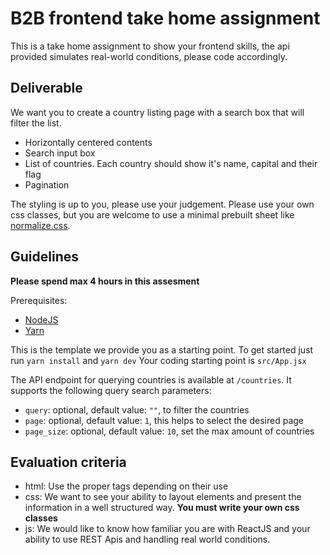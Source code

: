 # B2B frontend take home assignment

This is a take home assignment to show your frontend skills, the api provided simulates real-world conditions, please code accordingly.

## Deliverable

We want you to create a country listing page with a search box that will filter the list.
- Horizontally centered contents
- Search input box
- List of countries. Each country should show it's name, capital and their flag
- Pagination

The styling is up to you, please use your judgement.
Please use your own css classes, but you are welcome to use a minimal prebuilt sheet like [normalize.css](https://necolas.github.io/normalize.css/).

## Guidelines

**Please spend max 4 hours in this assesment**

Prerequisites:
  - [NodeJS](https://nodejs.org/)
  - [Yarn](https://yarnpkg.com/getting-started/install)

This is the template we provide you as a starting point.
To get started just run `yarn install` and `yarn dev`
Your coding starting point is `src/App.jsx`

The API endpoint for querying countries is available at `/countries`.
It supports the following query search parameters:
  - `query`: optional, default value: `""`, to filter the countries
  - `page`: optional, default value: `1`, this helps to select the desired page
  - `page_size`: optional, default value: `10`, set the max amount of countries

## Evaluation criteria

- html: Use the proper tags depending on their use
- css: We want to see your ability to layout elements and present the information in a well structured way. **You must write your own css classes**
- js: We would like to know how familiar you are with ReactJS and your ability to use REST Apis and handling real world conditions.
